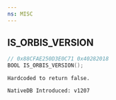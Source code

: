 ```yaml
---
ns: MISC
---
```

## IS_ORBIS_VERSION

```c
// 0x88CFAE250D3E0C71 0x40282018
BOOL IS_ORBIS_VERSION();
```

```
Hardcoded to return false.

NativeDB Introduced: v1207
```

